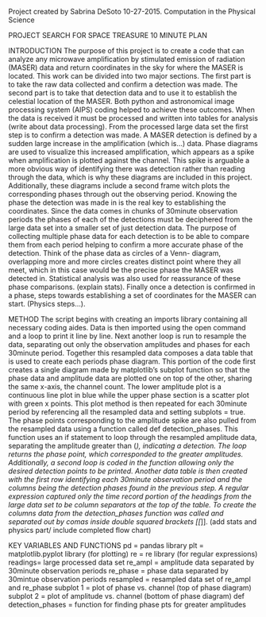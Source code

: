 
Project created by Sabrina DeSoto 10-27-2015.
Computation in the Physical Science

PROJECT SEARCH FOR SPACE TREASURE
10 MINUTE PLAN

INTRODUCTION
The purpose of this project is to create a code that can analyze any
microwave amplification by stimulated emission of radiation (MASER) data and 
return coordinates in the sky for where the MASER is located. This work can 
be divided into two major sections. The first part is to take the raw data 
collected and confirm a detection was made. The second part is to take that 
detection data and to use it to establish the celestial location of the MASER.
Both python and astronomical image processing system (AIPS) coding helped to
achieve these outcomes.
When the data is received it must be processed and written into tables for 
analysis (write about data processing). From the processed large data set the
first step is to confirm a detection was made. A MASER detection is defined by
a sudden large increase in the amplification (which is…) data. Phase diagrams
are used to visualize this increased amplification, which appears as a spike 
when amplification is plotted against the channel. This spike is arguable a 
more obvious way of identifying there was detection rather than reading 
through the data, which is why these diagrams are included in this project. 
Additionally, these diagrams include a second frame witch plots the 
corresponding phases through out the observing period. Knowing the phase the 
detection was made in is the real key to establishing the coordinates. Since 
the data comes in chunks of 30minute observation periods the phases of each of
the detections must be deciphered from the large data set into a smaller set 
of just detection data. The purpose of collecting multiple phase data for each
detection is to be able to compare them from each period helping to confirm a 
more accurate phase of the detection. Think of the phase data as circles of a 
Venn- diagram, overlapping more and more circles creates distinct point where 
they all meet, which in this case would be the precise phase the MASER was 
detected in. Statistical analysis was also used for reassurance of these phase
comparisons. (explain stats). 
Finally once a detection is confirmed in a phase, steps towards establishing a
set of coordinates for the MASER can start. (Physics steps…). 

METHOD
The script begins with creating an imports library containing all necessary 
coding aides. Data is then imported using the open command and a loop to print
it line by line. Next another loop is run to resample the data, separating out
only the observation amplitudes and phases for each 30minute period. Together 
this resampled data composes a data table that is used to create each periods 
phase diagram. This portion of the code first creates a single diagram made by
matplotlib’s subplot function so that the phase data and amplitude data are 
plotted one on top of the other, sharing the same x-axis, the channel count. 
The lower amplitude plot is a continuous line plot in blue while the upper 
phase section is a scatter plot with green x points. This plot method is then 
repeated for each 30minute period by referencing all the resampled data and 
setting subplots = true. The phase points corresponding to the amplitude spike
are also pulled from the resampled data using a function called def 
detection_phases. This function uses an if statement to loop through the 
resampled amplitude data, separating the amplitude greater than (_), 
indicating a detection. The loop returns the phase point, which corresponded to
the greater amplitudes.  Additionally, a second loop is coded in the function 
allowing only the desired detection points to be printed. Another data table is
then created with the first row identifying each 30minute observation period 
and the columns being the detection phases found in the previous step. A 
regular expression captured only the time record portion of the headings from 
the large data set to be column separators at the top of the table. To create 
the columns data from the detection_phases function was called and separated 
out by comas inside double squared brackets [[_]]. (add stats and physics part/
include completed flow chart)

KEY VARIABLES AND FUNCTIONS
pd = pandas library
plt = matplotlib.pyplot library (for plotting)
re = re library (for regular expressions)
readings= large processed data set
re_ampl = amplitude data separated by 30minute observation periods
re_phase = phase data separated by 30mintue observation periods
resampled = resampled data set of re_ampl and re_phase 
subplot 1 = plot of phase vs. channel (top of phase diagram)
subplot 2 = plot of amplitude vs. channel (bottom of phase diagram)
def detection_phases = function for finding phase pts for greater amplitudes




